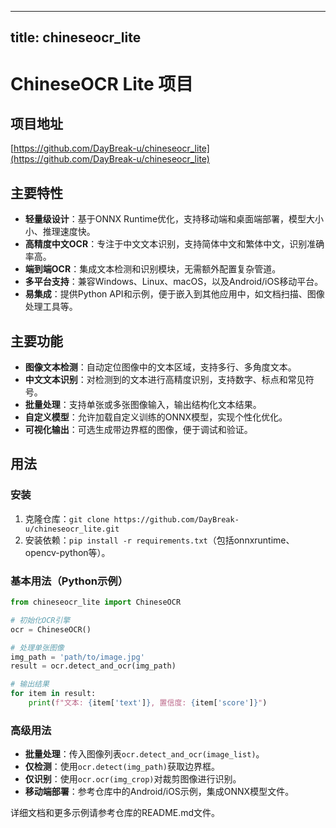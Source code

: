 
---
title: chineseocr_lite
---

# ChineseOCR Lite 项目

## 项目地址
[https://github.com/DayBreak-u/chineseocr_lite](https://github.com/DayBreak-u/chineseocr_lite)

## 主要特性
- **轻量级设计**：基于ONNX Runtime优化，支持移动端和桌面端部署，模型大小小、推理速度快。
- **高精度中文OCR**：专注于中文文本识别，支持简体中文和繁体中文，识别准确率高。
- **端到端OCR**：集成文本检测和识别模块，无需额外配置复杂管道。
- **多平台支持**：兼容Windows、Linux、macOS，以及Android/iOS移动平台。
- **易集成**：提供Python API和示例，便于嵌入到其他应用中，如文档扫描、图像处理工具等。

## 主要功能
- **图像文本检测**：自动定位图像中的文本区域，支持多行、多角度文本。
- **中文文本识别**：对检测到的文本进行高精度识别，支持数字、标点和常见符号。
- **批量处理**：支持单张或多张图像输入，输出结构化文本结果。
- **自定义模型**：允许加载自定义训练的ONNX模型，实现个性化优化。
- **可视化输出**：可选生成带边界框的图像，便于调试和验证。

## 用法
### 安装
1. 克隆仓库：`git clone https://github.com/DayBreak-u/chineseocr_lite.git`
2. 安装依赖：`pip install -r requirements.txt`（包括onnxruntime、opencv-python等）。

### 基本用法（Python示例）
```python
from chineseocr_lite import ChineseOCR

# 初始化OCR引擎
ocr = ChineseOCR()

# 处理单张图像
img_path = 'path/to/image.jpg'
result = ocr.detect_and_ocr(img_path)

# 输出结果
for item in result:
    print(f"文本: {item['text']}, 置信度: {item['score']}")
```

### 高级用法
- **批量处理**：传入图像列表`ocr.detect_and_ocr(image_list)`。
- **仅检测**：使用`ocr.detect(img_path)`获取边界框。
- **仅识别**：使用`ocr.ocr(img_crop)`对裁剪图像进行识别。
- **移动端部署**：参考仓库中的Android/iOS示例，集成ONNX模型文件。

详细文档和更多示例请参考仓库的README.md文件。